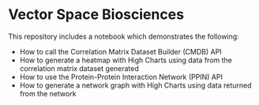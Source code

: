 # Vector Space Biosciences
This repository includes a notebook which demonstrates the following:
- How to call the Correlation Matrix Dataset Builder (CMDB) API
- How to generate a heatmap with High Charts using data from the correlation matrix dataset generated
- How to use the Protein-Protein Interaction Network (PPIN) API
- How to generate a network graph with High Charts using data returned from the network

